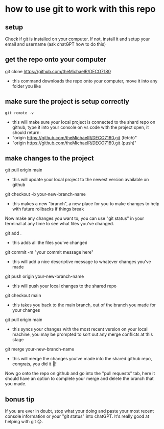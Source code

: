 # how to use git to work with this repo
## setup
Check if git is installed on your computer. If not, install it and setup your email and username (ask chatGPT how to do this)

## get the repo onto your computer
git clone https://github.com/theMichaelR/DECO7180
- this command downloads the repo onto your computer, move it into any folder you like

## make sure the project is setup correctly
`git remote -v`
- this will make sure your local project is connected to the shard repo on github, type it into your console on vs code with the project open, it should return:
- "origin  https://github.com/theMichaelR/DECO7180.git (fetch)"
- "origin  https://github.com/theMichaelR/DECO7180.git (push)"

## make changes to the project
git pull origin main
- this will update your local project to the newest version available on github

git checkout -b your-new-branch-name
- this makes a new "branch", a new place for you to make changes to help with future rollbacks if things break

Now make any changes you want to, you can use "git status" in your terminal at any time to see what files you've changed.

git add .
- this adds all the files you've changed

git commit -m "your commit message here"
- this will add a nice descriptive message to whatever changes you've made

git push origin your-new-branch-name
- this will push your local changes to the shared repo

git checkout main
- this takes you back to the main branch, out of the branch you made for your changes

git pull origin main
- this syncs your changes with the most recent version on your local machine, you may be prompted to sort out any merge conflicts at this stage

git merge your-new-branch-name
- this will merge the changes you've made into the shared github repo, congrats, you did it 🎉!

Now go onto the repo on github and go into the "pull requests" tab, here it should have an option to complete your merge and delete the branch that you made.

## bonus tip
If you are ever in doubt, stop what your doing and paste your most recent console information or your "git status" into chatGPT. It's really good at helping with git 😊.
